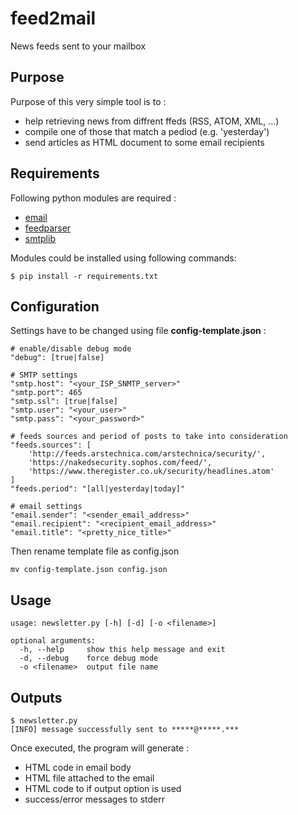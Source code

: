 # feed2mail
News feeds sent to your mailbox

## Purpose 
Purpose of this very simple tool is to :
- help retrieving news from diffrent ffeds (RSS, ATOM, XML, ...)
- compile one of those that match a pediod (e.g. 'yesterday')
- send articles as HTML document to some email recipients

## Requirements
Following python modules are required :
- [email](https://docs.python.org/3/library/email.html)
- [feedparser](https://pythonhosted.org/feedparser/)
- [smtplib](https://docs.python.org/3/library/smtplib.html)

Modules could be installed using following commands:
```
$ pip install -r requirements.txt
```
## Configuration
Settings have to be changed using file **config-template.json** :
```
# enable/disable debug mode
"debug": [true|false]

# SMTP settings
"smtp.host": "<your_ISP_SNMTP_server>"
"smtp.port": 465
"smtp.ssl": [true|false]
"smtp.user": "<your_user>"
"smtp.pass": "<your_password>"

# feeds sources and period of posts to take into consideration
"feeds.sources": [
    'http://feeds.arstechnica.com/arstechnica/security/',
    'https://nakedsecurity.sophos.com/feed/',
    'https://www.theregister.co.uk/security/headlines.atom'
]
"feeds.period": "[all|yesterday|today]"

# email settings
"email.sender": "<sender_email_address>"
"email.recipient": "<recipient_email_address>"
"email.title": "<pretty_nice_title>"
```
Then rename template file as config.json
```
mv config-template.json config.json
```
## Usage
```
usage: newsletter.py [-h] [-d] [-o <filename>]

optional arguments:
  -h, --help     show this help message and exit
  -d, --debug    force debug mode
  -o <filename>  output file name
```
## Outputs
```
$ newsletter.py
[INFO] message successfully sent to *****@*****.***
```
Once executed, the program will generate :
- HTML code in email body
- HTML file attached to the email
- HTML code to <filename> if output option is used
- success/error messages to stderr
